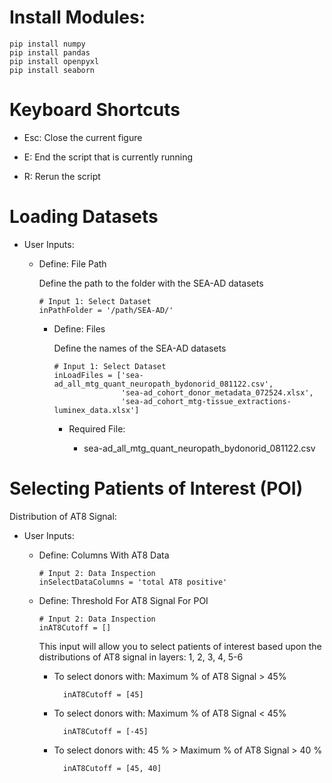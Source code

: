 # Install Modules:

    pip install numpy
    pip install pandas
    pip install openpyxl
    pip install seaborn


# Keyboard Shortcuts

- Esc: Close the current figure

- E: End the script that is currently running

- R: Rerun the script

# Loading Datasets

- User Inputs:

  - Define: File Path
 
    Define the path to the folder with the SEA-AD datasets

        # Input 1: Select Dataset
        inPathFolder = '/path/SEA-AD/'

    - Define: Files
 
      Define the names of the SEA-AD datasets

          # Input 1: Select Dataset
          inLoadFiles = ['sea-ad_all_mtg_quant_neuropath_bydonorid_081122.csv',
                         'sea-ad_cohort_donor_metadata_072524.xlsx',
                         'sea-ad_cohort_mtg-tissue_extractions-luminex_data.xlsx']

      - Required File:

        - sea-ad_all_mtg_quant_neuropath_bydonorid_081122.csv


# Selecting Patients of Interest (POI)

Distribution of AT8 Signal:

- User Inputs:

  - Define: Columns With AT8 Data

        # Input 2: Data Inspection
        inSelectDataColumns = 'total AT8 positive'

  - Define: Threshold For AT8 Signal For POI

        # Input 2: Data Inspection
        inAT8Cutoff = []
  
    This input will allow you to select patients of interest based upon the distributions of AT8 signal in layers: 1, 2, 3, 4, 5-6

      - To select donors with: Maximum % of AT8 Signal > 45%
    
              inAT8Cutoff = [45]
    
      - To select donors with: Maximum % of AT8 Signal < 45%
    
              inAT8Cutoff = [-45]
    
      - To select donors with: 45 %  > Maximum % of AT8 Signal > 40 %
    
              inAT8Cutoff = [45, 40]
